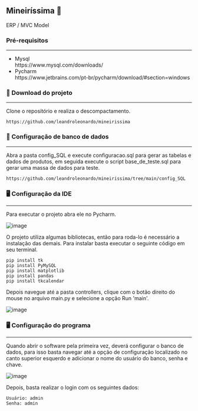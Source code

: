 ## Mineiríssima 🍵

ERP / MVC Model

### Pré-requisitos
<hr>

<ul>
  <li>Mysql</li>  
  https://www.mysql.com/downloads/
  <li>Pycharm</li>
  https://www.jetbrains.com/pt-br/pycharm/download/#section=windows
</ul>

### 📁 Download do projeto
<hr>

Clone o repositório e realiza o descompactamento. 

```
https://github.com/leandroleonardo/mineirissima
```

### 📃 Configuração de banco de dados
<hr>

Abra a pasta config_SQL e execute configuracao.sql para gerar as 
tabelas e dados de produtos, em seguida execute o script base_de_teste.sql 
para gerar uma massa de dados para teste.

```
https://github.com/leandroleonardo/mineirissima/tree/main/config_SQL
```

### 🖥️ Configuração da IDE 
<hr>

Para executar o projeto abra ele no Pycharm.

![image](https://user-images.githubusercontent.com/57691941/190924523-1ea0a5d2-042e-41bd-bb61-74e36fa70f05.png)

O projeto utiliza algumas bibliotecas, então para roda-lo é necessário a instalação das demais. 
Para instalar basta executar o seguinte código em seu terminal.

```
pip install tk
pip install PyMySQL
pip install matplotlib
pip install pandas
pip install tkcalendar
```

Depois navegue até a pasta controllers, clique com o botão direito 
do mouse no arquivo main.py e selecione a opção Run 'main'.

![image](https://user-images.githubusercontent.com/57691941/193470637-17852af1-9ea5-4456-be7c-e019eccc47fd.png)

### 🖥️ Configuração do programa
<hr>

Quando abrir o software pela primeira vez, deverá configurar o banco de dados, para isso basta navegar 
até a opção de configuração localizado no canto superior esquerdo e adicionar o 
nome do usuário do banco, senha e chave.

![image](https://user-images.githubusercontent.com/57691941/193472057-17e90bfe-cf20-4f47-862e-299035313921.png)

Depois, basta realizar o login com os seguintes dados:

```
Usuário: admin
Senha: admin
```



